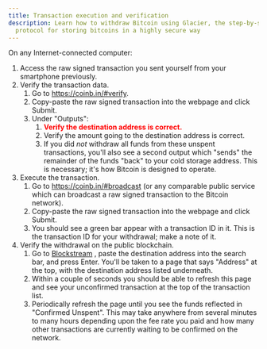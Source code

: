 ```yaml
---
title: Transaction execution and verification
description: Learn how to withdraw Bitcoin using Glacier, the step-by-step
  protocol for storing bitcoins in a highly secure way
---
```


On any Internet-connected computer:

1. Access the <span class="warning">raw signed transaction</span> you sent
yourself from your smartphone previously.
2. Verify the transaction data.
    1. Go to <https://coinb.in/#verify>.
    2. Copy-paste the <span class="warning">raw signed transaction</span> into
    the webpage and click Submit.
    3. Under "Outputs":
        1. **<span style="color: red;">Verify the destination address is correct.</span>**
        2. Verify the amount going to the destination address is correct.
        3. If you did *not* withdraw all funds from these unspent transactions,
        you'll also see a second output which "sends" the remainder of the
        funds "back" to your
        <span class="warning">cold storage address</span>. This is necessary;
        it's how Bitcoin is designed to operate.
3. Execute the transaction.
    1. Go to <https://coinb.in/#broadcast> (or any comparable public service
    which can broadcast a <span class="warning">raw signed transaction</span>
    to the Bitcoin network).
    2. Copy-paste the <span class="warning">raw signed transaction</span> into the webpage and click Submit.
    3. You should see a green bar appear with a
    <span class="warning">transaction ID</span> in it. This is the
    <span class="warning">transaction ID</span> for your withdrawal; make a
    note of it.
4. Verify the withdrawal on the public blockchain.
    1. Go to [Blockstream](https://blockstream.info/) , paste
    the <span class="warning">destination address</span> into the search bar,
    and press Enter. You'll be taken to a page that says "Address" at
    the top, with the <span class="warning">destination address</span> listed underneath.
    2. Within a couple of seconds you should be able to refresh this page and see your
    unconfirmed transaction at the top of the transaction list.
    3. Periodically refresh the page until you see the funds reflected in "Confirmed Unspent".
    This may take anywhere from several minutes to many hours depending upon the fee rate you
    paid and how many other transactions are currently waiting to be confirmed on the network.
